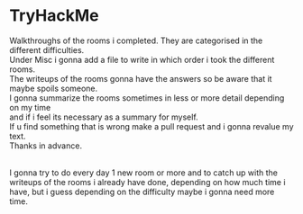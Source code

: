 # TryHackMe
Walkthroughs of the rooms i completed.
They are categorised in the different difficulties.<br>
Under Misc i gonna add a file to write in which order i took the different rooms.<br>
The writeups of the rooms gonna have the answers so be aware that it maybe spoils someone.<br>
I gonna summarize the rooms sometimes in less or more detail depending on my time <br> and if i feel its necessary as a summary for myself.<br>
If u find something that is wrong make a pull request and i gonna revalue my text.<br>
Thanks in advance.<br><br>

I gonna try to do every day 1 new room or more and to catch up with the writeups of the rooms i already have done, depending on how much time i have, but i guess depending on the difficulty maybe i gonna need more time.

